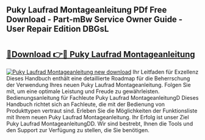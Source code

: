 ## Puky Laufrad Montageanleitung PDf Free Download - Part-mBw Service Owner Guide - User Repair Edition DBGsL

# <h2><a href="http://df7zjl.blite.top/?on=Puky+Laufrad+Montageanleitung">🔗Download 👉🔴 Puky Laufrad Montageanleitung</a></h2>

[![Puky Laufrad Montageanleitung new download](https://i.imgur.com/lujVjoI.png)](http://df7zjl.blite.top/?on=Puky+Laufrad+Montageanleitung)
Ihr Leitfaden für Exzellenz Dieses Handbuch enthält eine detaillierte Roadmap für die Beherrschung der Verwendung Ihres neuen Puky Laufrad Montageanleitung. Folgen Sie mit, um eine optimale Leistung und Freude zu gewährleisten. Bedienungsanleitung für Fachleute Puky Laufrad MontageanleitungD Dieses Handbuch richtet sich an Fachleute, die mit der Bedienung von Produkttypen vertraut sind. Erleben Sie die Möglichkeiten der Funktionsliste mit Ihrem neuen Puky Laufrad Montageanleitung. Ihr Erfolg ist unser Ziel Puky Laufrad MontageanleitungDD. Wir sind bestrebt, Ihnen die Tools und den Support zur Verfügung zu stellen, die Sie benötigen.
